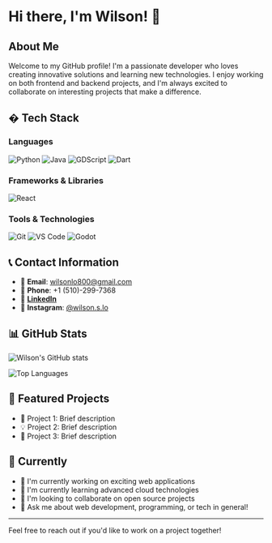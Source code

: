 # Hi there, I'm Wilson! 👋

## About Me
Welcome to my GitHub profile! I'm a passionate developer who loves creating innovative solutions and learning new technologies. I enjoy working on both frontend and backend projects, and I'm always excited to collaborate on interesting projects that make a difference.



## �️ Tech Stack

### Languages
![Python](https://img.shields.io/badge/-Python-3776AB?style=flat-square&logo=python&logoColor=white)
![Java](https://img.shields.io/badge/-Java-007396?style=flat-square&logo=java&logoColor=white)
![GDScript](https://img.shields.io/badge/-GDScript-478CBF?style=flat-square&logo=godot-engine&logoColor=white)
![Dart](https://img.shields.io/badge/-Dart-0175C2?style=flat-square&logo=dart&logoColor=white)

### Frameworks & Libraries
![React](https://img.shields.io/badge/-React-61DAFB?style=flat-square&logo=react&logoColor=black)


### Tools & Technologies
![Git](https://img.shields.io/badge/-Git-F05032?style=flat-square&logo=git&logoColor=white)
![VS Code](https://img.shields.io/badge/-VS%20Code-007ACC?style=flat-square&logo=visual-studio-code&logoColor=white)
![Godot](https://img.shields.io/badge/-Godot-478CBF?style=flat-square&logo=godot-engine&logoColor=white)


## 📞 Contact Information

- 📧 **Email**: [wilsonlo800@gmail.com](mailto:wilsonlo800@gmail.com)
- 📱 **Phone**: +1 (510)-299-7368
- 💼 [**LinkedIn**](https://www.linkedin.com/in/wilson-lo-124719320/)
- 📸 **Instagram**: [@wilson.s.lo](https://instagram.com/wilson.s.lo)

## 📊 GitHub Stats

![Wilson's GitHub stats](https://github-readme-stats.vercel.app/api?username=wilson-lo1&show_icons=true&theme=radical)

![Top Languages](https://github-readme-stats.vercel.app/api/top-langs/?username=wilson-lo1&layout=compact&theme=radical)

## 🌟 Featured Projects

<!-- Add your featured projects here -->
- 🚀 Project 1: Brief description
- 💡 Project 2: Brief description
- 🔧 Project 3: Brief description

## 💭 Currently

- 🔭 I'm currently working on exciting web applications
- 🌱 I'm currently learning advanced cloud technologies
- 👯 I'm looking to collaborate on open source projects
- 💬 Ask me about web development, programming, or tech in general!

---
Feel free to reach out if you'd like to work on a project together!

